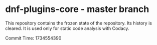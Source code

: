 # dnf-plugins-core - master branch

This repository contains the frozen state of the repository.
Its history is cleared. It is used only for static code
analysis with Codacy.

Commit Time: 1734554390